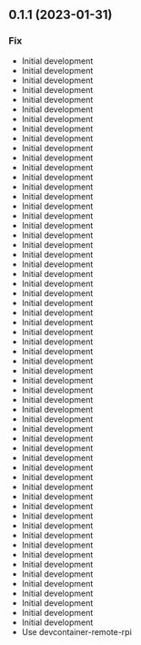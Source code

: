 ## 0.1.1 (2023-01-31)

### Fix

- Initial development
- Initial development
- Initial development
- Initial development
- Initial development
- Initial development
- Initial development
- Initial development
- Initial development
- Initial development
- Initial development
- Initial development
- Initial development
- Initial development
- Initial development
- Initial development
- Initial development
- Initial development
- Initial development
- Initial development
- Initial development
- Initial development
- Initial development
- Initial development
- Initial development
- Initial development
- Initial development
- Initial development
- Initial development
- Initial development
- Initial development
- Initial development
- Initial development
- Initial development
- Initial development
- Initial development
- Initial development
- Initial development
- Initial development
- Initial development
- Initial development
- Initial development
- Initial development
- Initial development
- Initial development
- Initial development
- Initial development
- Initial development
- Initial development
- Initial development
- Initial development
- Initial development
- Initial development
- Initial development
- Initial development
- Initial development
- Initial development
- Initial development
- Initial development
- Use devcontainer-remote-rpi

